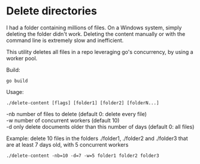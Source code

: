 # Delete directories

I had a folder containing millions of files. On a Windows system, simply deleting
the folder didn't work. Deleting the content manually or with the command line
is extremely slow and inefficient.

This utility deletes all files in a repo leveraging go's concurrency, by using
a worker pool.

Build:

```
go build
```

Usage:

```
./delete-content [flags] [folder1] [folder2] [folderN...]
```

-nb number of files to delete (default 0: delete every file)  
-w number of concurrent workers (default 10)  
-d only delete documents older than this number of days (default 0: all files)

Example: delete 10 files in the folders ./folder1, ./folder2 and ./folder3 that are at least 7 days old, with 5 concurrent workers
```
./delete-content -nb=10 -d=7 -w=5 folder1 folder2 folder3
```
